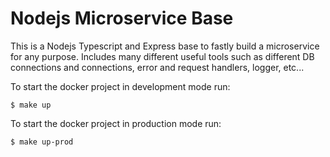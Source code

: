 # Nodejs Microservice Base

This is a Nodejs Typescript and Express base to fastly build a microservice for any purpose. Includes many different useful tools such as different DB connections and connections, error and request handlers, logger, etc...

To start the docker project in development mode run:

```$ make up ```


To start the docker project in production mode run:

```$ make up-prod```
